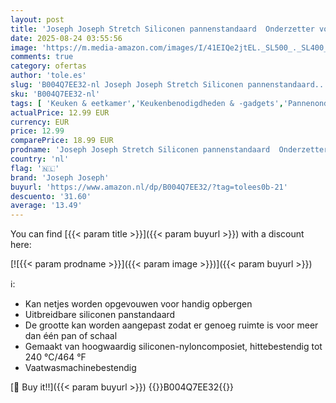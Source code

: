 ```yaml
---
layout: post
title: 'Joseph Joseph Stretch Siliconen pannenstandaard  Onderzetter voor Keuken Werkblad - Zwart'
date: 2025-08-24 03:55:56
image: 'https://m.media-amazon.com/images/I/41EIQe2jtEL._SL500_._SL400_.jpg'
comments: true
category: ofertas
author: 'tole.es'
slug: 'B004Q7EE32-nl Joseph Joseph Stretch Siliconen pannenstandaard...'
sku: 'B004Q7EE32-nl'
tags: [ 'Keuken & eetkamer','Keukenbenodigdheden & -gadgets','Pannenonderzetters','Wonen & keuken','joseph joseph','🇳🇱', ]
actualPrice: 12.99 EUR
currency: EUR
price: 12.99
comparePrice: 18.99 EUR
prodname: 'Joseph Joseph Stretch Siliconen pannenstandaard  Onderzetter voor Keuken Werkblad - Zwart'
country: 'nl'
flag: '🇳🇱'
brand: 'Joseph Joseph'
buyurl: 'https://www.amazon.nl/dp/B004Q7EE32/?tag=tolees0b-21'
descuento: '31.60'
average: '13.49'
---
```


You can find [{{< param title >}}]({{< param buyurl >}}) with a discount here:

[![{{< param prodname >}}]({{< param image >}})]({{< param buyurl >}})

ℹ️:

- Kan netjes worden opgevouwen voor handig opbergen
- Uitbreidbare siliconen panstandaard
- De grootte kan worden aangepast zodat er genoeg ruimte is voor meer dan één pan of schaal
- Gemaakt van hoogwaardig siliconen-nyloncomposiet, hittebestendig tot 240 °C/464 °F
- Vaatwasmachinebestendig

[🛒 Buy it!!]({{< param buyurl >}})
{{<world>}}B004Q7EE32{{</world>}}
